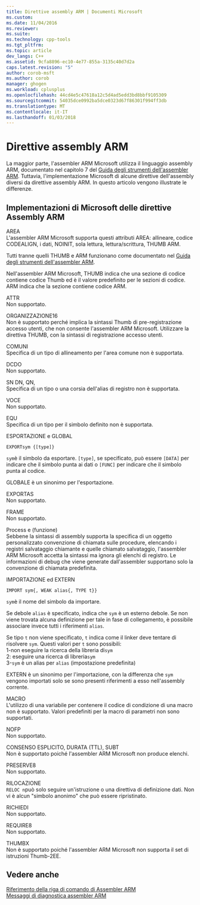 ```yaml
---
title: Direttive assembly ARM | Documenti Microsoft
ms.custom: 
ms.date: 11/04/2016
ms.reviewer: 
ms.suite: 
ms.technology: cpp-tools
ms.tgt_pltfrm: 
ms.topic: article
dev_langs: C++
ms.assetid: 9cfa8896-ec10-4e77-855a-3135c40d7d2a
caps.latest.revision: "5"
author: corob-msft
ms.author: corob
manager: ghogen
ms.workload: cplusplus
ms.openlocfilehash: 44cd4e5c47618a12c5d4ad5edd3bd8bbf9105309
ms.sourcegitcommit: 54035dce0992ba5dce0323d67f86301f994ff3db
ms.translationtype: MT
ms.contentlocale: it-IT
ms.lasthandoff: 01/03/2018
---
```

# <a name="arm-assembler-directives"></a>Direttive assembly ARM
La maggior parte, l'assembler ARM Microsoft utilizza il linguaggio assembly ARM, documentato nel capitolo 7 del [Guida degli strumenti dell'assembler ARM](http://go.microsoft.com/fwlink/p/?linkid=246102). Tuttavia, l'implementazione Microsoft di alcune direttive dell'assembly diversi da direttive assembly ARM. In questo articolo vengono illustrate le differenze.  
  
## <a name="microsoft-implementations-of-arm-assembly-directives"></a>Implementazioni di Microsoft delle direttive Assembly ARM  
 AREA  
 L'assembler ARM Microsoft supporta questi attributi AREA: allineare, codice CODEALIGN, i dati, NOINIT, sola lettura, lettura/scrittura, THUMB ARM.  
  
 Tutti tranne quelli THUMB e ARM funzionano come documentato nel [Guida degli strumenti dell'assembler ARM](http://go.microsoft.com/fwlink/p/?linkid=246102).  
  
 Nell'assembler ARM Microsoft, THUMB indica che una sezione di codice contiene codice Thumb ed è il valore predefinito per le sezioni di codice.  ARM indica che la sezione contiene codice ARM.  
  
 ATTR  
 Non supportato.  
  
 ORGANIZZAZIONE16  
 Non è supportato perché implica la sintassi Thumb di pre-registrazione accesso utenti, che non consente l'assembler ARM Microsoft.  Utilizzare la direttiva THUMB, con la sintassi di registrazione accesso utenti.  
  
 COMUNI  
 Specifica di un tipo di allineamento per l'area comune non è supportata.  
  
 DCDO  
 Non supportato.  
  
 SN DN, QN,  
 Specifica di un tipo o una corsia dell'alias di registro non è supportata.  
  
 VOCE  
 Non supportato.  
  
 EQU  
 Specifica di un tipo per il simbolo definito non è supportata.  
  
 ESPORTAZIONE e GLOBAL  
 ```  
EXPORTsym {[type]}  
```  
  
 `sym`è il simbolo da esportare.  `[type]`, se specificato, può essere `[DATA]` per indicare che il simbolo punta ai dati o `[FUNC]` per indicare che il simbolo punta al codice.  
  
 GLOBALE è un sinonimo per l'esportazione.  
  
 EXPORTAS  
 Non supportato.  
  
 FRAME  
 Non supportato.  
  
 Process e (funzione)  
 Sebbene la sintassi di assembly supporta la specifica di un oggetto personalizzato convenzione di chiamata sulle procedure, elencando i registri salvataggio chiamante e quelle chiamato salvataggio, l'assembler ARM Microsoft accetta la sintassi ma ignora gli elenchi di registro.  Le informazioni di debug che viene generate dall'assembler supportano solo la convenzione di chiamata predefinita.  
  
 IMPORTAZIONE ed EXTERN  
 ```  
IMPORT sym{, WEAK alias{, TYPE t}}  
```  
  
 `sym`è il nome del simbolo da importare.  
  
 Se debole `alias` è specificato, indica che `sym` è un esterno debole. Se non viene trovata alcuna definizione per tale in fase di collegamento, è possibile associare invece tutti i riferimenti `alias`.  
  
 Se tipo `t` non viene specificato, `t` indica come il linker deve tentare di risolvere `sym`.  Questi valori per `t` sono possibili:   
1-non eseguire la ricerca della libreria di`sym`  
2: eseguire una ricerca di libreria`sym`  
3-`sym` è un alias per `alias` (impostazione predefinita)  
  
 EXTERN è un sinonimo per l'importazione, con la differenza che `sym` vengono importati solo se sono presenti riferimenti a esso nell'assembly corrente.  
  
 MACRO  
 L'utilizzo di una variabile per contenere il codice di condizione di una macro non è supportato. Valori predefiniti per la macro di parametri non sono supportati.  
  
 NOFP  
 Non supportato.  
  
 CONSENSO ESPLICITO, DURATA (TTL), SUBT  
 Non è supportato poiché l'assembler ARM Microsoft non produce elenchi.  
  
 PRESERVE8  
 Non supportato.  
  
 RILOCAZIONE  
 `RELOC n`può solo seguire un'istruzione o una direttiva di definizione dati. Non vi è alcun "simbolo anonimo" che può essere ripristinato.  
  
 RICHIEDI  
 Non supportato.  
  
 REQUIRE8  
 Non supportato.  
  
 THUMBX  
 Non è supportato poiché l'assembler ARM Microsoft non supporta il set di istruzioni Thumb-2EE.  
  
## <a name="see-also"></a>Vedere anche  
 [Riferimento della riga di comando di Assembler ARM](../../assembler/arm/arm-assembler-command-line-reference.md)   
 [Messaggi di diagnostica assembler ARM](../../assembler/arm/arm-assembler-diagnostic-messages.md)
